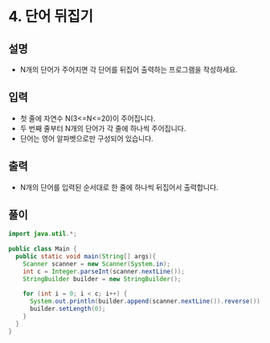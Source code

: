 # 4. 단어 뒤집기

## 설명
* N개의 단어가 주어지면 각 단어를 뒤집어 출력하는 프로그램을 작성하세요.

## 입력
* 첫 줄에 자연수 N(3<=N<=20)이 주어집니다.
* 두 번째 줄부터 N개의 단어가 각 줄에 하나씩 주어집니다. 
* 단어는 영어 알파벳으로만 구성되어 있습니다.

## 출력
* N개의 단어를 입력된 순서대로 한 줄에 하나씩 뒤집어서 출력합니다.

## 풀이
```java
import java.util.*;
  
public class Main {
  public static void main(String[] args){
    Scanner scanner = new Scanner(System.in);
    int c = Integer.parseInt(scanner.nextLine());
    StringBuilder builder = new StringBuilder();
    
    for (int i = 0; i < c; i++) {
      System.out.println(builder.append(scanner.nextLine()).reverse());
      builder.setLength(0);
    }
  }
}
```